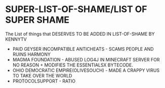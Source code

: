 # SUPER-LIST-OF-SHAME/LIST OF SUPER SHAME
The List of things that DESERVES TO BE ADDED IN LIST-OF-SHAME BY KENNYTV
* PAID GEYSER INCOMPATIBLE ANTICHEATS - SCAMS PEOPLE AND RUINS HARMONY
* MAGMA FOUNDATION - ABUSED LOG4J IN MINECRAFT SERVER FOR NO REASON + MODIFIES THE ESSENTIALSX BYTECODE.
* OHIO DEMOCRATIC EMPIRE(OLIVESOUCH) - MADE A CRAPPY VIRUS TO TAKE OVER THE WORLD 
* PROTOCOLSUPPORT - RATIO
